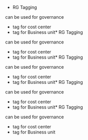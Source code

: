 * RG Tagging

can be used for governance
* tag for cost center
* tag for Business unit* RG Tagging

can be used for governance
* tag for cost center
* tag for Business unit* RG Tagging

can be used for governance
* tag for cost center
* tag for Business unit* RG Tagging

can be used for governance
* tag for cost center
* tag for Business unit* RG Tagging

can be used for governance
* tag for cost center
* tag for Business unit